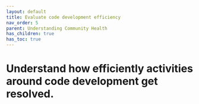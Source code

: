 ```yaml
---
layout: default
title: Evaluate code development efficiency
nav_order: 5
parent: Understanding Community Health
has_children: true
has_toc: true
---
```


# Understand how efficiently activities around code development get resolved.
